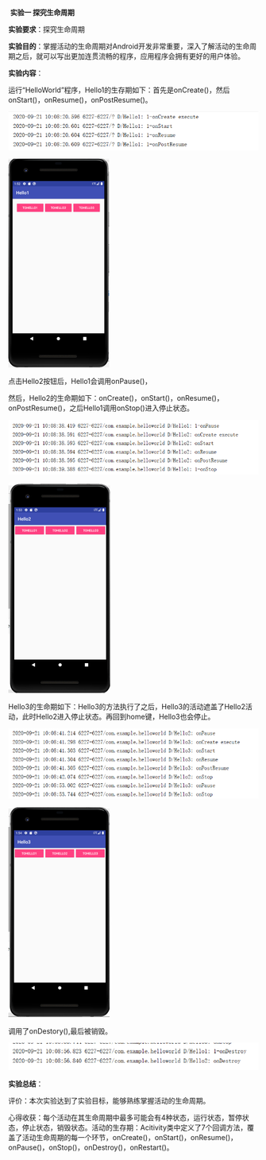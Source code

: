 ​                                                            **实验一  探究生命周期**

**实验要求**：探究生命周期

**实验目的**：掌握活动的生命周期对Android开发非常重要，深入了解活动的生命周期之后，就可以写出更加连贯流畅的程序，应用程序会拥有更好的用户体验。

**实验内容**：

运行“HelloWorld”程序，Hello1的生存期如下：首先是onCreate()，然后onStart()，onResume()，onPostResume()。

![Image](https://github.com/syhuang00/2018118152_Android/raw/master/%E5%AE%9E%E9%AA%8C%E4%B8%80%20%E7%94%9F%E5%91%BD%E5%91%A8%E6%9C%9F/%E7%94%9F%E5%91%BD%E5%91%A8%E6%9C%9F%E7%9A%84%E5%AE%9E%E9%AA%8C%E6%88%AA%E5%9B%BE/200924jietu1.png)

<img src="https://github.com/syhuang00/2018118152_Android/raw/master/%E5%AE%9E%E9%AA%8C%E4%B8%80%20%E7%94%9F%E5%91%BD%E5%91%A8%E6%9C%9F/%E7%94%9F%E5%91%BD%E5%91%A8%E6%9C%9F%E7%9A%84%E5%AE%9E%E9%AA%8C%E6%88%AA%E5%9B%BE/200924jietu2.png" alt="Images" style="zoom:50%;" />

点击Hello2按钮后，Hello1会调用onPause()，

然后，Hello2的生命期如下：onCreate()，onStart()，onResume()，onPostResume()，之后Hello1调用onStop()进入停止状态。

![Image](https://github.com/syhuang00/2018118152_Android/raw/master/%E5%AE%9E%E9%AA%8C%E4%B8%80%20%E7%94%9F%E5%91%BD%E5%91%A8%E6%9C%9F/%E7%94%9F%E5%91%BD%E5%91%A8%E6%9C%9F%E7%9A%84%E5%AE%9E%E9%AA%8C%E6%88%AA%E5%9B%BE/200924jietu3.png)

<img src="https://github.com/syhuang00/2018118152_Android/raw/master/%E5%AE%9E%E9%AA%8C%E4%B8%80%20%E7%94%9F%E5%91%BD%E5%91%A8%E6%9C%9F/%E7%94%9F%E5%91%BD%E5%91%A8%E6%9C%9F%E7%9A%84%E5%AE%9E%E9%AA%8C%E6%88%AA%E5%9B%BE/200924jietu4.png" alt="Image" style="zoom:50%;" />

Hello3的生命期如下：Hello3的方法执行了之后，Hello3的活动遮盖了Hello2活动，此时Hello2进入停止状态。再回到home键，Hello3也会停止。

![Image](https://github.com/syhuang00/2018118152_Android/raw/master/%E5%AE%9E%E9%AA%8C%E4%B8%80%20%E7%94%9F%E5%91%BD%E5%91%A8%E6%9C%9F/%E7%94%9F%E5%91%BD%E5%91%A8%E6%9C%9F%E7%9A%84%E5%AE%9E%E9%AA%8C%E6%88%AA%E5%9B%BE/200924jietu5.png)

<img src="https://github.com/syhuang00/2018118152_Android/raw/master/%E5%AE%9E%E9%AA%8C%E4%B8%80%20%E7%94%9F%E5%91%BD%E5%91%A8%E6%9C%9F/%E7%94%9F%E5%91%BD%E5%91%A8%E6%9C%9F%E7%9A%84%E5%AE%9E%E9%AA%8C%E6%88%AA%E5%9B%BE/200924jietu6.png" alt="Image" style="zoom:50%;" />

调用了onDestory(),最后被销毁。

![Image](https://github.com/syhuang00/2018118152_Android/raw/master/%E5%AE%9E%E9%AA%8C%E4%B8%80%20%E7%94%9F%E5%91%BD%E5%91%A8%E6%9C%9F/%E7%94%9F%E5%91%BD%E5%91%A8%E6%9C%9F%E7%9A%84%E5%AE%9E%E9%AA%8C%E6%88%AA%E5%9B%BE/200924jietu7.png)

**实验总结**：

评价：本次实验达到了实验目标，能够熟练掌握活动的生命周期。

心得收获：每个活动在其生命周期中最多可能会有4种状态，运行状态，暂停状态，停止状态，销毁状态。活动的生存期：Acitivity类中定义了7个回调方法，覆盖了活动生命周期的每一个环节，onCreate()，onStart()，onResume()，onPause()，onStop()，onDestroy()，onRestart()。